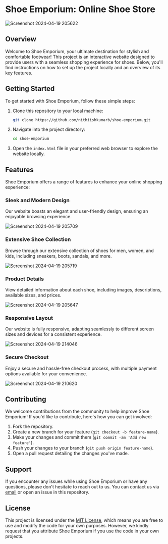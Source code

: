 # Shoe Emporium: Online Shoe Store

![Screenshot 2024-04-19 205622](https://github.com/nithiishkumarb/E-Commerce-shoe-store/assets/134282957/fd43d57b-d4bb-4801-8605-bf457a5d05b5)

## Overview

Welcome to Shoe Emporium, your ultimate destination for stylish and comfortable footwear! This project is an interactive website designed to provide users with a seamless shopping experience for shoes. Below, you'll find instructions on how to set up the project locally and an overview of its key features.

## Getting Started

To get started with Shoe Emporium, follow these simple steps:

1. Clone this repository to your local machine:

    ```bash
    git clone https://github.com/nithiishkumarb/shoe-emporium.git
    ```

2. Navigate into the project directory:

    ```bash
    cd shoe-emporium
    ```

3. Open the `index.html` file in your preferred web browser to explore the website locally.

## Features

Shoe Emporium offers a range of features to enhance your online shopping experience:

### Sleek and Modern Design

Our website boasts an elegant and user-friendly design, ensuring an enjoyable browsing experience.

![Screenshot 2024-04-19 205709](https://github.com/nithiishkumarb/E-Commerce-shoe-store/assets/134282957/e1dfdc1d-bff0-45f4-90f9-7b49e4b581ae)

### Extensive Shoe Collection

Browse through our extensive collection of shoes for men, women, and kids, including sneakers, boots, sandals, and more.

![Screenshot 2024-04-19 205719](https://github.com/nithiishkumarb/E-Commerce-shoe-store/assets/134282957/8d8c5103-c481-4833-86c0-d013d3ecb9d7)

### Product Details

View detailed information about each shoe, including images, descriptions, available sizes, and prices.

![Screenshot 2024-04-19 205647](https://github.com/nithiishkumarb/E-Commerce-shoe-store/assets/134282957/88b98cf3-0043-405d-a73f-f47f9ecde03f)

### Responsive Layout

Our website is fully responsive, adapting seamlessly to different screen sizes and devices for a consistent experience.

![Screenshot 2024-04-19 214046](https://github.com/nithiishkumarb/E-Commerce-shoe-store/assets/134282957/303c2ec9-c3d6-4da9-a045-c4dcab5a6164)

### Secure Checkout

Enjoy a secure and hassle-free checkout process, with multiple payment options available for your convenience.

![Screenshot 2024-04-19 210620](https://github.com/nithiishkumarb/E-Commerce-shoe-store/assets/134282957/3a3e21a7-6f3f-41a3-8c81-218e54c906f8)


## Contributing

We welcome contributions from the community to help improve Shoe Emporium! If you'd like to contribute, here's how you can get involved:

1. Fork the repository.
2. Create a new branch for your feature (`git checkout -b feature-name`).
3. Make your changes and commit them (`git commit -am 'Add new feature'`).
4. Push your changes to your branch (`git push origin feature-name`).
5. Open a pull request detailing the changes you've made.

## Support

If you encounter any issues while using Shoe Emporium or have any questions, please don't hesitate to reach out to us. You can contact us via [email](mailto:contact@shoeemporium.com) or open an issue in this repository.

## License

This project is licensed under the [MIT License](LICENSE), which means you are free to use and modify the code for your own purposes. However, we kindly request that you attribute Shoe Emporium if you use the code in your own projects.
